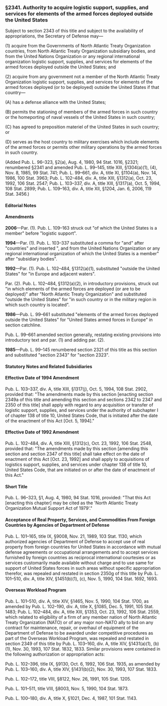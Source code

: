 ### §2341. Authority to acquire logistic support, supplies, and services for elements of the armed forces deployed outside the United States ###

Subject to section 2343 of this title and subject to the availability of appropriations, the Secretary of Defense may—

(1) acquire from the Governments of North Atlantic Treaty Organization countries, from North Atlantic Treaty Organization subsidiary bodies, and from the United Nations Organization or any regional international organization logistic support, supplies, and services for elements of the armed forces deployed outside the United States; and

(2) acquire from any government not a member of the North Atlantic Treaty Organization logistic support, supplies, and services for elements of the armed forces deployed (or to be deployed) outside the United States if that country—

(A) has a defense alliance with the United States;

(B) permits the stationing of members of the armed forces in such country or the homeporting of naval vessels of the United States in such country;

(C) has agreed to preposition materiel of the United States in such country; or

(D) serves as the host country to military exercises which include elements of the armed forces or permits other military operations by the armed forces in such country.

(Added Pub. L. 96–323, §2(a), Aug. 4, 1980, 94 Stat. 1016, §2321; renumbered §2341 and amended Pub. L. 99–145, title XIII, §1304(a)(1), (4), Nov. 8, 1985, 99 Stat. 741; Pub. L. 99–661, div. A, title XI, §1104(a), Nov. 14, 1986, 100 Stat. 3963; Pub. L. 102–484, div. A, title XIII, §1312(a), Oct. 23, 1992, 106 Stat. 2547; Pub. L. 103–337, div. A, title XIII, §1317(a), Oct. 5, 1994, 108 Stat. 2899; Pub. L. 109–163, div. A, title XII, §1204, Jan. 6, 2006, 119 Stat. 3456.)

#### **Editorial Notes** ####

#### Amendments ####

**2006**—Par. (1). Pub. L. 109–163 struck out "of which the United States is a member" before "logistic support".

**1994**—Par. (1). Pub. L. 103–337 substituted a comma for "and" after "countries" and inserted ", and from the United Nations Organization or any regional international organization of which the United States is a member" after "subsidiary bodies".

**1992**—Par. (1). Pub. L. 102–484, §1312(a)(1), substituted "outside the United States" for "in Europe and adjacent waters".

Par. (2). Pub. L. 102–484, §1312(a)(2), in introductory provisions, struck out "in which elements of the armed forces are deployed (or are to be deployed)" after "North Atlantic Treaty Organization" and substituted "outside the United States" for "in such country or in the military region in which such country is located".

**1986**—Pub. L. 99–661 substituted "elements of the armed forces deployed outside the United States" for "United States armed forces in Europe" in section catchline.

Pub. L. 99–661 amended section generally, restating existing provisions into introductory text and par. (1) and adding par. (2).

**1985**—Pub. L. 99–145 renumbered section 2321 of this title as this section and substituted "section 2343" for "section 2323".

#### **Statutory Notes and Related Subsidiaries** ####

#### Effective Date of 1994 Amendment ####

Pub. L. 103–337, div. A, title XIII, §1317(j), Oct. 5, 1994, 108 Stat. 2902, provided that: "The amendments made by this section [enacting section 2349a of this title and amending this section and sections 2342 to 2347 and 2350 of this title] shall apply with regard to any acquisition or transfer of logistic support, supplies, and services under the authority of subchapter I of chapter 138 of title 10, United States Code, that is initiated after the date of the enactment of this Act [Oct. 5, 1994]."

#### Effective Date of 1992 Amendment ####

Pub. L. 102–484, div. A, title XIII, §1312(c), Oct. 23, 1992, 106 Stat. 2548, provided that: "The amendments made by this section [amending this section and section 2347 of this title] shall take effect on the date of enactment of this Act [Oct. 23, 1992] and shall apply to acquisitions of logistics support, supplies, and services under chapter 138 of title 10, United States Code, that are initiated on or after the date of enactment of this Act."

#### Short Title ####

Pub. L. 96–323, §1, Aug. 4, 1980, 94 Stat. 1016, provided: "That this Act [enacting this chapter] may be cited as the 'North Atlantic Treaty Organization Mutual Support Act of 1979'."

#### Acceptance of Real Property, Services, and Commodities From Foreign Countries by Agencies of Department of Defense ####

Pub. L. 101–165, title IX, §9008, Nov. 21, 1989, 103 Stat. 1130, which authorized agencies of Department of Defense to accept use of real property from foreign countries for United States in accordance with mutual defense agreements or occupational arrangements and to accept services furnished by foreign countries as reciprocal international courtesies or as services customarily made available without charge and to use same for support of United States forces in such areas without specific appropriation therefor, was repealed and restated in section 2350g of this title by Pub. L. 101–510, div. A, title XIV, §1451(b)(1), (c), Nov. 5, 1990, 104 Stat. 1692, 1693.

#### Overseas Workload Program ####

Pub. L. 101–510, div. A, title XIV, §1465, Nov. 5, 1990, 104 Stat. 1700, as amended by Pub. L. 102–190, div. A, title X, §1085, Dec. 5, 1991, 105 Stat. 1483; Pub. L. 102–484, div. A, title XIII, §1353, Oct. 23, 1992, 106 Stat. 2559, which related to eligibility of a firm of any member nation of North Atlantic Treaty Organization (NATO) or of any major non-NATO ally to bid on any contract for maintenance, repair, or overhaul of equipment of the Department of Defense to be awarded under competitive procedures as part of the Overseas Workload Program, was repealed and restated in section 2349 of this title by Pub. L. 103–160, div. A, title XIV, §1431(a)(1), (b)(1), Nov. 30, 1993, 107 Stat. 1832, 1833. Similar provisions were contained in the following authorization or appropriation acts:

Pub. L. 102–396, title IX, §9130, Oct. 6, 1992, 106 Stat. 1935, as amended by Pub. L. 103–160, div. A, title XIV, §1431(b)(2), Nov. 30, 1993, 107 Stat. 1833.

Pub. L. 102–172, title VIII, §8122, Nov. 26, 1991, 105 Stat. 1205.

Pub. L. 101–511, title VIII, §8003, Nov. 5, 1990, 104 Stat. 1873.

Pub. L. 100–180, div. A, title X, §1021, Dec. 4, 1987, 101 Stat. 1143.